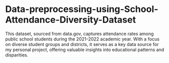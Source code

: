 # Data-preprocessing-using-School-Attendance-Diversity-Dataset

This dataset, sourced from data.gov, captures attendance rates among public school students during the 2021-2022 academic year. With a focus on diverse student groups and districts, it serves as a key data source for my personal project, offering valuable insights into educational patterns and disparities.
